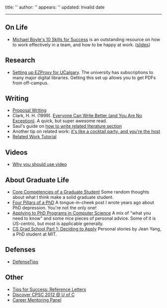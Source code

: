 title: ''
author: ''
appears: ''
updated: Invalid date

---

## On Life

* [Michael Boyle's 10 Skills for Success](GradStudentTips/boyle-10-skills-for-success.pdf) is an outstanding resource on how to work effectively in a team, and how to be happy at work. ([slides](GradStudentTips/boyle-10-skills-for-success.pptx))

## Research

* [Setting up EZProxy for UCalgary](/EZProxySetup.md). The university has subscriptions to many major digital libraries. Getting this set up allows you to get PDFs from off-campus.

## Writing

* [Proposal Writing](/Proposal.md)
* Clark, H. H. (1999). [Everyone Can Write Better (and You Are No Exception)](GradStudentTips/everyone-can-write-better.pdf). A quick, but super awesome read.
* Saul's guide on [how to write related literature section](http://pages.cpsc.ucalgary.ca/~saul/wiki/pmwiki.php/Chapter1/HowToWriteALiteratureReview)
* Another tip on related work: [it's like a cocktail party, and you're the host](http://www.youtube.com/watch?v=ZwA3IFOAuh8)
* [Related Work Tutorial](RiceLab/RelatedWorkTutorial.md)

## Videos

* [Why you should use video](blog/2007/10/why-you-should-use-video/.md)

## About Graduate Life

* [Core Competencies of a Graduate Student](blog/2009/04/phd-core-competencies/.md) Some random thoughts about what I think make a solid graduate student.
* [Four Pillars of a PhD](blog/2006/08/four-pillars-of-a-phd/.md) A tongue-in-cheek post I wrote years ago about PhD depression. You're not the only one!
* [Applying to PhD Programs in Computer Science](http://www.cs.cmu.edu/~harchol/gradschooltalk.pdf) A mix of "what you need to know" and some nice pieces of personal advice. Some of it is US-centric, but most is applicable generally.
* [CS Grad School Part 1: Deciding to Apply](http://jxyzabc.blogspot.ca/2008/08/cs-grad-school-part-1-deciding-to-apply.html) Personal stories by Jean Yang, a PhD student at MIT.

## Defenses

* [DefenseTips](/WhatTheyreLookingFor.md)

## Other

* [Tips for Success: Reference Letters](http://grad.ucalgary.ca/awards/tips_for_success/reference_forms)
* [Discover CPSC 2012 @ U of C](http://discover.cpsc.ucalgary.ca/)
* [Career Mentoring Panel](Workshops/CareerMentoringPanel.md)

